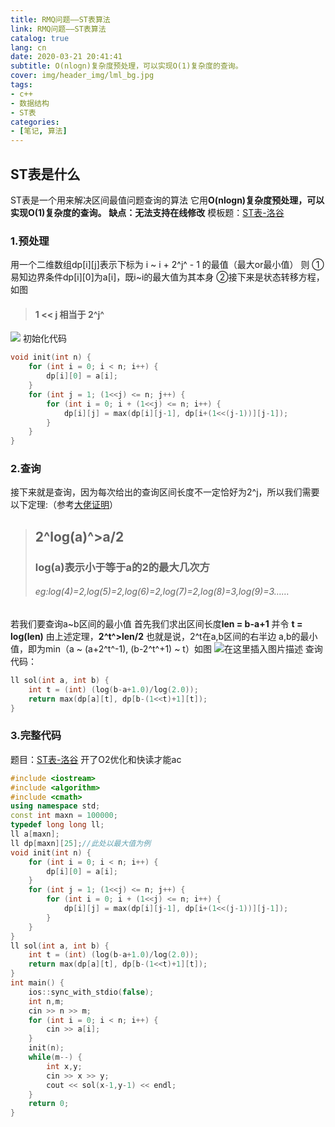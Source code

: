 ```yaml
---
title: RMQ问题——ST表算法
link: RMQ问题——ST表算法
catalog: true
lang: cn
date: 2020-03-21 20:41:41
subtitle: O(nlogn)复杂度预处理，可以实现O(1)复杂度的查询。
cover: img/header_img/lml_bg.jpg
tags:
- c++
- 数据结构
- ST表
categories:
- [笔记, 算法]
---
```


## ST表是什么
ST表是一个用来解决区间最值问题查询的算法
它用**O(nlogn)复杂度预处理，可以实现O(1)复杂度的查询。**
**缺点：无法支持在线修改**
模板题：[ST表-洛谷](https://www.luogu.com.cn/problem/P3865)
### 1.预处理
用一个二维数组dp[i][j]表示下标为 i ~ i + 2^j^ - 1 的最值（最大or最小值）
则
①易知边界条件dp[i][0]为a[i]，既i~i的最大值为其本身
②接下来是状态转移方程，如图

> #### **1 << j 相当于 2^j^**
![](https://img-blog.csdnimg.cn/20200321173713916.jpg?x-oss-process=image/watermark,type_ZmFuZ3poZW5naGVpdGk,shadow_10,text_aHR0cHM6Ly9ibG9nLmNzZG4ubmV0L3FxXzQ1ODkwNTMz,size_16,color_FFFFFF,t_70)
初始化代码
```cpp
void init(int n) {
    for (int i = 0; i < n; i++) {
        dp[i][0] = a[i];
    }
    for (int j = 1; (1<<j) <= n; j++) {
        for (int i = 0; i + (1<<j) <= n; i++) {
            dp[i][j] = max(dp[i][j-1], dp[i+(1<<(j-1))][j-1]);
        }
    }
}
```
### 2.查询
接下来就是查询，因为每次给出的查询区间长度不一定恰好为2^j，所以我们需要以下定理:（参考[大佬证明](https://blog.csdn.net/Hanks_o/article/details/77547380)）
>##  **2^log(a)^>a/2**
>### log(a)表示小于等于a的2的最大几次方
>###### eg:log(4)=2,log(5)=2,log(6)=2,log(7)=2,log(8)=3,log(9)=3……
若我们要查询a~b区间的最小值
首先我们求出区间长度**len = b-a+1** 并令 **t = log(len)**
由上述定理，**2^t^>len/2**
也就是说，2^t在a,b区间的右半边
a,b的最小值，即为min（a ~ (a+2^t^-1), (b-2^t^+1) ~ t）如图
![在这里插入图片描述](https://img-blog.csdnimg.cn/20200321184107899.jpg?x-oss-process=image/watermark,type_ZmFuZ3poZW5naGVpdGk,shadow_10,text_aHR0cHM6Ly9ibG9nLmNzZG4ubmV0L3FxXzQ1ODkwNTMz,size_16,color_FFFFFF,t_70)
查询代码：
```cpp
ll sol(int a, int b) {
    int t = (int) (log(b-a+1.0)/log(2.0));
    return max(dp[a][t], dp[b-(1<<t)+1][t]);
}
```
### 3.完整代码
题目：[ST表-洛谷](https://www.luogu.com.cn/problem/P3865)
开了O2优化和快读才能ac
```cpp
#include <iostream>
#include <algorithm>
#include <cmath>
using namespace std;
const int maxn = 100000;
typedef long long ll;
ll a[maxn];
ll dp[maxn][25];//此处以最大值为例
void init(int n) {
    for (int i = 0; i < n; i++) {
        dp[i][0] = a[i];
    }
    for (int j = 1; (1<<j) <= n; j++) {
        for (int i = 0; i + (1<<j) <= n; i++) {
            dp[i][j] = max(dp[i][j-1], dp[i+(1<<(j-1))][j-1]);
        }
    }
}
ll sol(int a, int b) {
    int t = (int) (log(b-a+1.0)/log(2.0));
    return max(dp[a][t], dp[b-(1<<t)+1][t]);
}
int main() {
    ios::sync_with_stdio(false);
    int n,m;
    cin >> n >> m;
    for (int i = 0; i < n; i++) {
        cin >> a[i];
    }
    init(n);
    while(m--) {
        int x,y;
        cin >> x >> y;
        cout << sol(x-1,y-1) << endl;
    }
    return 0;
}
```


